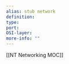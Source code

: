 ```yaml
---
alias: stub network
definition: 
type: 
port:
OSI-layer:
more-info: ""
---
```

[[NT Networking MOC]]
 